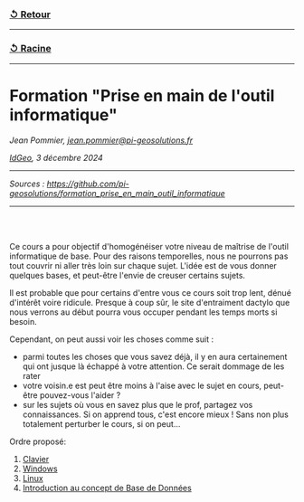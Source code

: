 ### [↺ Retour](../README.MD)
---
### [↺ Racine](../../../README.MD)
---

# Formation "Prise en main de l'outil informatique"
*Jean Pommier, jean.pommier@pi-geosolutions.fr*

*[IdGeo](https://www.idgeo.fr/), 3 décembre 2024*

---

*Sources : https://github.com/pi-geosolutions/formation_prise_en_main_outil_informatique*

---

<br>
<br>

Ce cours a pour objectif d'homogénéiser votre niveau de maîtrise de l'outil informatique de base.
Pour des raisons temporelles, nous ne pourrons pas tout couvrir ni aller très loin sur chaque sujet. L'idée est de vous donner quelques bases, et peut-être l'envie de creuser certains sujets.

Il est probable que pour certains d'entre vous ce cours soit trop lent, dénué d'intérêt voire ridicule. Presque à coup sûr, le site d'entraiment dactylo que nous verrons au début pourra vous occuper pendant les temps morts si besoin.

Cependant, on peut aussi voir les choses comme suit :

- parmi toutes les choses que vous savez déjà, il y en aura certainement qui ont jusque là échappé à votre attention. Ce serait dommage de les rater
- votre voisin.e est peut être moins à l'aise avec le sujet en cours, peut-être pouvez-vous l'aider ?
- sur les sujets où vous en savez plus que le prof, partagez vos connaissances. Si on apprend tous, c'est encore mieux ! Sans non plus totalement perturber le cours, si on peut...


Ordre proposé:

1. [Clavier](Clavier/readme.md)
1. [Windows](Windows/readme.md)
1. [Linux](Linux/readme.md)
1. [Introduction au concept de Base de Données](BD/readme.md)
